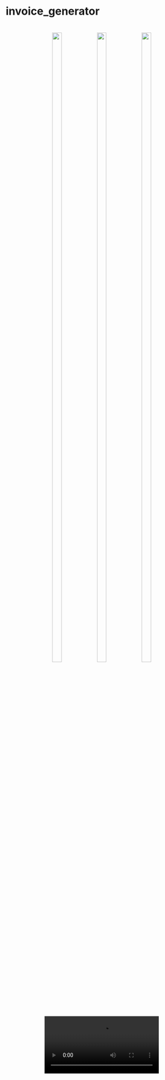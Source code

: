 # invoice_generator

<h1 align = "center">
  <img src="https://github.com/RaviNarayanBehera/invoice_generator/assets/148530184/f074c9af-4fa8-4cff-9d96-53a45cca3451" height=65%  width=22%>
  <img src="https://github.com/RaviNarayanBehera/invoice_generator/assets/148530184/bc541d8d-7aeb-47da-aeee-5c7e1e59cdea" height=65%  width=22%>
  <img src="https://github.com/RaviNarayanBehera/invoice_generator/assets/148530184/d3a71d1e-10c1-4ac5-8684-d99e3ddbad0a" height=65%  width=22%>
</h1>

#
<div align = "center">
<video src="https://github.com/RaviNarayanBehera/invoice_generator/assets/148530184/805805fa-9924-4fc9-b840-72319ba0f792">
</div>
